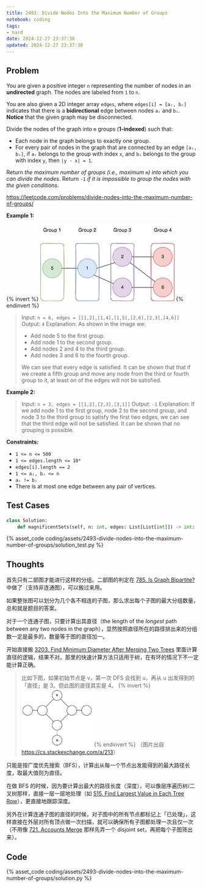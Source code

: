 ```yaml
---
title: 2493. Divide Nodes Into the Maximum Number of Groups
notebook: coding
tags:
- hard
date: 2024-12-27 23:37:30
updated: 2024-12-27 23:37:30
---
```

## Problem

You are given a positive integer `n` representing the number of nodes in an **undirected** graph. The nodes are labeled from `1` to `n`.

You are also given a 2D integer array `edges`, where `edges[i] = [aᵢ, bᵢ]` indicates that there is a **bidirectional** edge between nodes `aᵢ` and `bᵢ`. **Notice** that the given graph may be disconnected.

Divide the nodes of the graph into `m` groups (**1-indexed**) such that:

- Each node in the graph belongs to exactly one group.
- For every pair of nodes in the graph that are connected by an edge `[aᵢ, bᵢ]`, if `aᵢ` belongs to the group with index `x`, and `bᵢ` belongs to the group with index `y`, then `|y - x| = 1`.

Return _the maximum number of groups (i.e., maximum_ `m`_) into which you can divide the nodes_. Return `-1` _if it is impossible to group the nodes with the given conditions_.

<https://leetcode.com/problems/divide-nodes-into-the-maximum-number-of-groups/>

**Example 1:**

{% invert %}
![case1](assets/2493-divide-nodes-into-the-maximum-number-of-groups/case1.png)
{% endinvert %}

> Input: `n = 6, edges = [[1,2],[1,4],[1,5],[2,6],[2,3],[4,6]]`
> Output: `4`
> Explanation: As shown in the image we:
>
> - Add node 5 to the first group.
> - Add node 1 to the second group.
> - Add nodes 2 and 4 to the third group.
> - Add nodes 3 and 6 to the fourth group.
>
> We can see that every edge is satisfied.
> It can be shown that that if we create a fifth group and move any node from the third or fourth group to it, at least on of the edges will not be satisfied.

**Example 2:**

> Input: `n = 3, edges = [[1,2],[2,3],[3,1]]`
> Output: `-1`
> Explanation: If we add node 1 to the first group, node 2 to the second group, and node 3 to the third group to satisfy the first two edges, we can see that the third edge will not be satisfied.
> It can be shown that no grouping is possible.

**Constraints:**

- `1 <= n <= 500`
- `1 <= edges.length <= 10⁴`
- `edges[i].length == 2`
- `1 <= aᵢ, bᵢ <= n`
- `aᵢ != bᵢ`
- There is at most one edge between any pair of vertices.

## Test Cases

``` python
class Solution:
    def magnificentSets(self, n: int, edges: List[List[int]]) -> int:
```

{% asset_code coding/assets/2493-divide-nodes-into-the-maximum-number-of-groups/solution_test.py %}

## Thoughts

首先只有二部图才能进行这样的分组。二部图的判定在 [785. Is Graph Bipartite?](785-is-graph-bipartite) 中做了（支持非连通图），可以搬过来用。

如果整张图可以划分为几个各不相连的子图，那么求出每个子图的最大分组数量，总和就是题目的答案。

对于一个连通子图，只要计算出其直径（the length of the _longest_ path between any two nodes in the graph），显然按照直径所在的路径排出来的分组数一定是最多的，数量等于图的直径加一。

开始直接搬 [3203. Find Minimum Diameter After Merging Two Trees](3203-find-minimum-diameter-after-merging-two-trees) 里面计算直径的逻辑，结果不对。那里的快速计算方法只适用于树，在有环的情况下不一定能计算正确。

> 比如下图，如果初始节点是 v，第一次 DFS 会找到 u，再从 u 出发得到的「直径」是 3。但此图的直径其实是 4。
> {% invert %}
![bad-diameter-case](assets/2493-divide-nodes-into-the-maximum-number-of-groups/bad-diameter-case.png)
{% endinvert %}
> （图片出自 <https://cs.stackexchange.com/a/213>）

只能是按广度优先搜索（BFS），计算出从每一个节点出发能得到的最大路径长度，取最大值则为直径。

在做 BFS 的时候，因为要计算出最大的路径长度（深度），可以像层序遍历树/二叉树那样，直接一层一层地处理（如 [515. Find Largest Value in Each Tree Row](515-find-largest-value-in-each-tree-row)），更直接地跟踪深度。

另外在计算连通子图的直径的时候，对子图中的所有节点都标记上「已处理」，这样直接在外层对所有顶点做一次扫描，就可以确保所有子图都处理一次且仅一次（不用像 [721. Accounts Merge](721-accounts-merge) 那样先弄一个 disjoint set，再把每个子图筛出来）。

## Code

{% asset_code coding/assets/2493-divide-nodes-into-the-maximum-number-of-groups/solution.py %}
